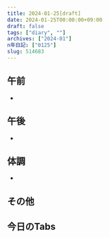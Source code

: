 ```yaml
---
title: 2024-01-25[draft]
date: 2024-01-25T00:00:00+09:00
draft: false
tags: ["diary", ""]
archives: ["2024-01"]
n年日記: ["0125"]
slug: 514683
---
```

## 午前
- 
## 午後
- 
## 体調
- 
## その他
## 今日のTabs